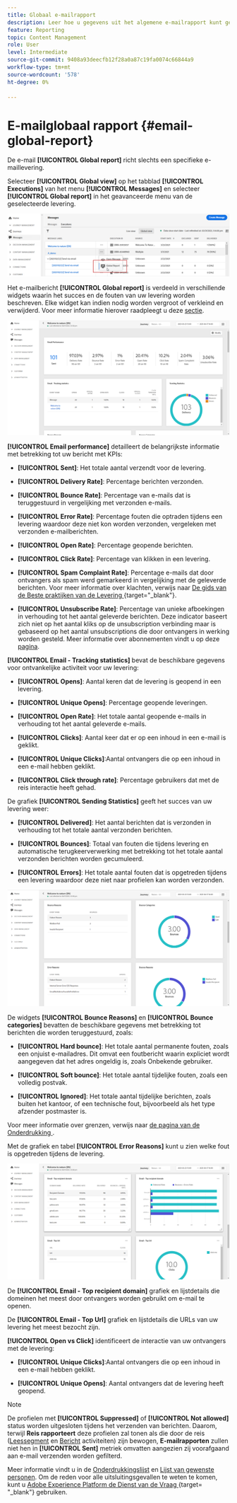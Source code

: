 ```yaml
---
title: Globaal e-mailrapport
description: Leer hoe u gegevens uit het algemene e-mailrapport kunt gebruiken
feature: Reporting
topic: Content Management
role: User
level: Intermediate
source-git-commit: 9408a93deecfb12f28a0a87c19fa0074c66844a9
workflow-type: tm+mt
source-wordcount: '578'
ht-degree: 0%

---
```


# E-mailglobaal rapport {#email-global-report}

De e-mail **[!UICONTROL Global report]** richt slechts een specifieke e-maillevering.

Selecteer **[!UICONTROL Global view]** op het tabblad **[!UICONTROL Executions]** van het menu **[!UICONTROL Messages]** en selecteer **[!UICONTROL Global report]** in het geavanceerde menu van de geselecteerde levering.

![](../assets/global_report_3.png)

Het e-mailbericht **[!UICONTROL Global report]** is verdeeld in verschillende widgets waarin het succes en de fouten van uw levering worden beschreven. Elke widget kan indien nodig worden vergroot of verkleind en verwijderd. Voor meer informatie hierover raadpleegt u deze [sectie](global-report.md#modify-dashboard).

![](../assets/global_report_4.png)

**[!UICONTROL Email performance]** detailleert de belangrijkste informatie met betrekking tot uw bericht met KPIs:

* **[!UICONTROL Sent]**: Het totale aantal verzendt voor de levering.

* **[!UICONTROL Delivery Rate]**: Percentage berichten verzonden.

* **[!UICONTROL Bounce Rate]**: Percentage van e-mails dat is teruggestuurd in vergelijking met verzonden e-mails.

* **[!UICONTROL Error Rate]**: Percentage fouten die optraden tijdens een levering waardoor deze niet kon worden verzonden, vergeleken met verzonden e-mailberichten.

* **[!UICONTROL Open Rate]**: Percentage geopende berichten.

* **[!UICONTROL Click Rate]**: Percentage van klikken in een levering.

* **[!UICONTROL Spam Complaint Rate]**: Percentage e-mails dat door ontvangers als spam werd gemarkeerd in vergelijking met de geleverde berichten. Voor meer informatie over klachten, verwijs naar [De gids van de Beste praktijken van de Levering ](https://experienceleague.adobe.com/docs/deliverability-learn/deliverability-best-practice-guide/metrics-for-deliverability/complaints.html#metrics-for-deliverability){target=&quot;_blank&quot;}.

* **[!UICONTROL Unsubscribe Rate]**: Percentage van unieke afboekingen in verhouding tot het aantal geleverde berichten. Deze indicator baseert zich niet op het aantal kliks op de unsubscription verbinding maar is gebaseerd op het aantal unsubscriptions die door ontvangers in werking worden gesteld. Meer informatie over abonnementen vindt u op deze [pagina](../consent.md).

**[!UICONTROL Email - Tracking statistics]** bevat de beschikbare gegevens voor ontvankelijke activiteit voor uw levering:

* **[!UICONTROL Opens]**: Aantal keren dat de levering is geopend in een levering.

* **[!UICONTROL Unique Opens]**: Percentage geopende leveringen.

* **[!UICONTROL Open Rate]**: Het totale aantal geopende e-mails in verhouding tot het aantal geleverde e-mails.

* **[!UICONTROL Clicks]**: Aantal keer dat er op een inhoud in een e-mail is geklikt.

* **[!UICONTROL Unique Clicks]**:Aantal ontvangers die op een inhoud in een e-mail hebben geklikt.

* **[!UICONTROL Click through rate]**: Percentage gebruikers dat met de reis interactie heeft gehad.

De grafiek **[!UICONTROL Sending Statistics]** geeft het succes van uw levering weer:

* **[!UICONTROL Delivered]**: Het aantal berichten dat is verzonden in verhouding tot het totale aantal verzonden berichten.

* **[!UICONTROL Bounces]**: Totaal van fouten die tijdens levering en automatische terugkeerverwerking met betrekking tot het totale aantal verzonden berichten worden gecumuleerd.

* **[!UICONTROL Errors]**: Het totale aantal fouten dat is opgetreden tijdens een levering waardoor deze niet naar profielen kan worden verzonden.

![](../assets/global_report_5.png)

De widgets **[!UICONTROL Bounce Reasons]** en **[!UICONTROL Bounce categories]** bevatten de beschikbare gegevens met betrekking tot berichten die worden teruggestuurd, zoals:

* **[!UICONTROL Hard bounce]**: Het totale aantal permanente fouten, zoals een onjuist e-mailadres. Dit omvat een foutbericht waarin expliciet wordt aangegeven dat het adres ongeldig is, zoals Onbekende gebruiker.

* **[!UICONTROL Soft bounce]**: Het totale aantal tijdelijke fouten, zoals een volledig postvak.

* **[!UICONTROL Ignored]**: Het totale aantal tijdelijke berichten, zoals buiten het kantoor, of een technische fout, bijvoorbeeld als het type afzender postmaster is.

Voor meer informatie over grenzen, verwijs naar [de pagina van de Onderdrukking ](../suppression-list.md).

Met de grafiek en tabel **[!UICONTROL Error Reasons]** kunt u zien welke fout is opgetreden tijdens de levering.

![](../assets/global_report_6.png)

De **[!UICONTROL Email - Top recipient domain]** grafiek en lijstdetails die domeinen het meest door ontvangers worden gebruikt om e-mail te openen.

De **[!UICONTROL Email - Top Url]** grafiek en lijstdetails die URLs van uw levering het meest bezocht zijn.

**[!UICONTROL Open vs Click]** identificeert de interactie van uw ontvangers met de levering:

* **[!UICONTROL Unique Clicks]**:Aantal ontvangers die op een inhoud in een e-mail hebben geklikt.

* **[!UICONTROL Unique Opens]**: Aantal ontvangers dat de levering heeft geopend.

>[!NOTE]
>
>De profielen met **[!UICONTROL Suppressed]** of **[!UICONTROL Not allowed]** status worden uitgesloten tijdens het verzenden van berichten. Daarom, terwijl **Reis rapporteert** deze profielen zal tonen als die door de reis ([Leessegment](../building-journeys/read-segment.md) en [Bericht](../building-journeys/journeys-message.md) activiteiten) zijn bewogen, **E-mailrapporten** zullen niet hen in **[!UICONTROL Sent]** metriek omvatten aangezien zij voorafgaand aan e-mail verzenden worden gefilterd.
>
>Meer informatie vindt u in de [Onderdrukkingslijst](../suppression-list.md) en [Lijst van gewenste personen](../allow-list.md). Om de reden voor alle uitsluitingsgevallen te weten te komen, kunt u [Adobe Experience Platform de Dienst van de Vraag ](https://experienceleague.adobe.com/docs/experience-platform/query/api/getting-started.html) {target= &quot;_blank&quot;} gebruiken.